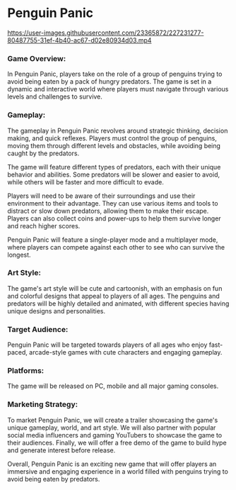 # Penguin Panic

https://user-images.githubusercontent.com/23365872/227231277-80487755-31ef-4b40-ac67-d02e80934d03.mp4

### Game Overview:
In Penguin Panic, players take on the role of a group of penguins trying to avoid being eaten by a pack of hungry predators. The game is set in a dynamic and interactive world where players must navigate through various levels and challenges to survive.

### Gameplay:
The gameplay in Penguin Panic revolves around strategic thinking, decision making, and quick reflexes. Players must control the group of penguins, moving them through different levels and obstacles, while avoiding being caught by the predators.

The game will feature different types of predators, each with their unique behavior and abilities. Some predators will be slower and easier to avoid, while others will be faster and more difficult to evade.

Players will need to be aware of their surroundings and use their environment to their advantage. They can use various items and tools to distract or slow down predators, allowing them to make their escape. Players can also collect coins and power-ups to help them survive longer and reach higher scores.

Penguin Panic will feature a single-player mode and a multiplayer mode, where players can compete against each other to see who can survive the longest.

### Art Style:
The game's art style will be cute and cartoonish, with an emphasis on fun and colorful designs that appeal to players of all ages. The penguins and predators will be highly detailed and animated, with different species having unique designs and personalities.

### Target Audience:
Penguin Panic will be targeted towards players of all ages who enjoy fast-paced, arcade-style games with cute characters and engaging gameplay.

### Platforms:
The game will be released on PC, mobile and all major gaming consoles.

### Marketing Strategy:
To market Penguin Panic, we will create a trailer showcasing the game's unique gameplay, world, and art style. We will also partner with popular social media influencers and gaming YouTubers to showcase the game to their audiences. Finally, we will offer a free demo of the game to build hype and generate interest before release.

Overall, Penguin Panic is an exciting new game that will offer players an immersive and engaging experience in a world filled with penguins trying to avoid being eaten by predators.
